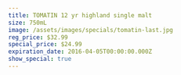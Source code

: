 ```yaml
---
title: TOMATIN 12 yr highland single malt
size: 750mL
image: /assets/images/specials/tomatin-last.jpg
reg_price: $32.99
special_price: $24.99
expiration_date: 2016-04-05T00:00:00.000Z
show_special: true
---
```



